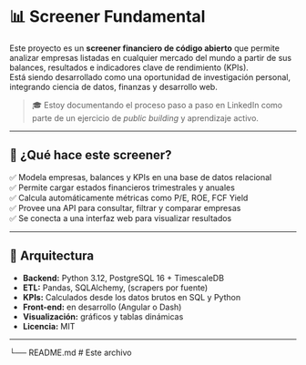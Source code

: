 # 📊 Screener Fundamental

Este proyecto es un **screener financiero de código abierto** que permite analizar empresas listadas en cualquier mercado del mundo a partir de sus balances, resultados e indicadores clave de rendimiento (KPIs).  
Está siendo desarrollado como una oportunidad de investigación personal, integrando ciencia de datos, finanzas y desarrollo web.

> 🎓 Estoy documentando el proceso paso a paso en LinkedIn como parte de un ejercicio de *public building* y aprendizaje activo.

---

## 🚀 ¿Qué hace este screener?

✅ Modela empresas, balances y KPIs en una base de datos relacional  
✅ Permite cargar estados financieros trimestrales y anuales  
✅ Calcula automáticamente métricas como P/E, ROE, FCF Yield  
✅ Provee una API para consultar, filtrar y comparar empresas  
✅ Se conecta a una interfaz web para visualizar resultados

---

## 🧱 Arquitectura

- **Backend:** Python 3.12, PostgreSQL 16 + TimescaleDB
- **ETL:** Pandas, SQLAlchemy, (scrapers por fuente)
- **KPIs:** Calculados desde los datos brutos en SQL y Python
- **Front-end:** en desarrollo (Angular o Dash)
- **Visualización:** gráficos y tablas dinámicas
- **Licencia:** MIT

---


└── README.md # Este archivo

